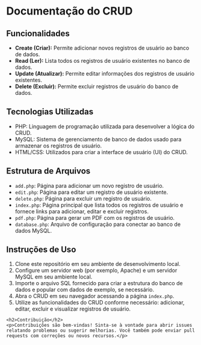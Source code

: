
<body>
    <h1>Documentação do CRUD</h1>
    <h2>Funcionalidades</h2>
    <ul>
        <li><strong>Create (Criar):</strong> Permite adicionar novos registros de usuário ao banco de dados.</li>
        <li><strong>Read (Ler):</strong> Lista todos os registros de usuário existentes no banco de dados.</li>
        <li><strong>Update (Atualizar):</strong> Permite editar informações dos registros de usuário existentes.</li>
        <li><strong>Delete (Excluir):</strong> Permite excluir registros de usuário do banco de dados.</li>
    </ul>
    <h2>Tecnologias Utilizadas</h2>
    <ul>
        <li>PHP: Linguagem de programação utilizada para desenvolver a lógica do CRUD.</li>
        <li>MySQL: Sistema de gerenciamento de banco de dados usado para armazenar os registros de usuário.</li>
        <li>HTML/CSS: Utilizados para criar a interface de usuário (UI) do CRUD.</li>
    </ul>
    <h2>Estrutura de Arquivos</h2>
    <ul>
        <li><code>add.php</code>: Página para adicionar um novo registro de usuário.</li>
        <li><code>edit.php</code>: Página para editar um registro de usuário existente.</li>
        <li><code>delete.php</code>: Página para excluir um registro de usuário.</li>
        <li><code>index.php</code>: Página principal que lista todos os registros de usuário e fornece links para adicionar, editar e excluir registros.</li>
        <li><code>pdf.php</code>: Página para gerar um PDF com os registros de usuário.</li>
        <li><code>database.php</code>: Arquivo de configuração para conectar ao banco de dados MySQL.</li>
    </ul>
    <h2>Instruções de Uso</h2>
    <ol>
        <li>Clone este repositório em seu ambiente de desenvolvimento local.</li>
        <li>Configure um servidor web (por exemplo, Apache) e um servidor MySQL em seu ambiente local.</li>
        <li>Importe o arquivo SQL fornecido para criar a estrutura do banco de dados e popular com dados de exemplo, se necessário.</li>
        <li>Abra o CRUD em seu navegador acessando a página <code>index.php</code>.</li>
        <li>Utilize as funcionalidades do CRUD conforme necessário: adicionar, editar, excluir e visualizar registros de usuário.</li>
    </ol>

    <h2>Contribuição</h2>
    <p>Contribuições são bem-vindas! Sinta-se à vontade para abrir issues relatando problemas ou sugerir melhorias. Você também pode enviar pull requests com correções ou novos recursos.</p>
</body>
</html>
